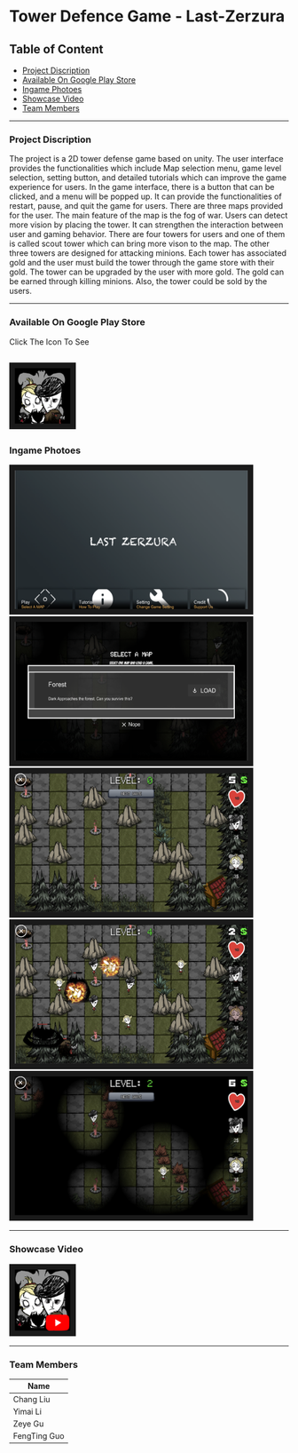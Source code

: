 # Tower Defence Game - Last-Zerzura

##  Table of Content

- [Project Discription](#project-discription)
- [Available On Google Play Store](#available-on-google-play-store)
- [Ingame Photoes](#ingame-photoes)
- [Showcase Video](#showcase-video)
- [Team Members](#team-members)
---

###  Project Discription
   The project is a 2D tower defense game based on unity. The user interface provides the
functionalities which include Map selection menu, game level selection, setting button,
and detailed tutorials which can improve the game experience for users. In the game
interface, there is a button that can be clicked, and a menu will be popped up. It can
provide the functionalities of restart, pause, and quit the game for users. There are three
maps provided for the user. The main feature of the map is the fog of war. Users can
detect more vision by placing the tower. It can strengthen the interaction between user
and gaming behavior. There are four towers for users and one of them is called scout
tower which can bring more vison to the map. The other three towers are designed for
attacking minions. Each tower has associated gold and the user must build the tower
through the game store with their gold. The tower can be upgraded by the user with more
gold. The gold can be earned through killing minions. Also, the tower could be sold by
the users. 

---

### Available On Google Play Store
  Click The Icon To See
  
  <a href="https://play.google.com/store/apps/details?id=com.GimemeFM.LastZerzura" target="_blank"><img src="https://github.com/LI-YIMAI/Last-Zerzura/blob/master/TD%20screenshots/Game_icon.png" width="100" height="100" border="10" /></a>
---

### Ingame Photoes
<img src="https://github.com/LI-YIMAI/Last-Zerzura/blob/master/TD%20screenshots/Screen%20Shot%202020-04-25%20at%206.28.20%20PM.png" width="420" height="250" border="10" />

<img src="https://github.com/LI-YIMAI/Last-Zerzura/blob/master/TD%20screenshots/Screen%20Shot%202020-04-25%20at%206.28.30%20PM.png" width="420" height="250" border="10" />

<img src="https://github.com/LI-YIMAI/Last-Zerzura/blob/master/TD%20screenshots/Screen%20Shot%202020-04-25%20at%206.28.51%20PM.png" width="420" height="250" border="10" />

<img src="https://github.com/LI-YIMAI/Last-Zerzura/blob/master/TD%20screenshots/Screen%20Shot%202020-04-25%20at%206.30.46%20PM.png" width="420" height="250" border="10" />

<img src="https://github.com/LI-YIMAI/Last-Zerzura/blob/master/TD%20screenshots/Screen%20Shot%202020-04-25%20at%206.33.02%20PM.png" width="420" height="250" border="10" />

---


### Showcase Video

<a href="https://www.youtube.com/watch?v=bs5-_I2jolA
" target="_blank"><img src="https://github.com/LI-YIMAI/Last-Zerzura/blob/master/TD%20screenshots/gameicon%20with%20youtube.png" width="100" height="110" border="10" /></a>

---

### Team Members
Name |
-----|
Chang Liu|
Yimai Li|
Zeye Gu|
FengTing Guo|


